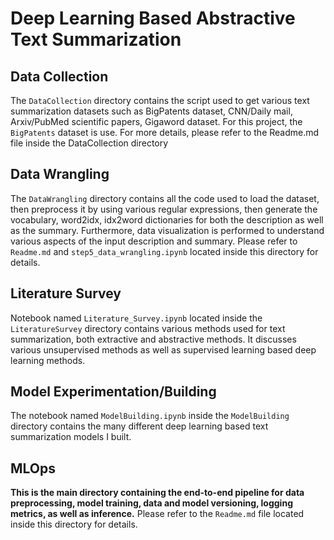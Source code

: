 # Deep Learning Based Abstractive Text Summarization

## Data Collection
The `DataCollection` directory contains the script used to get various text summarization datasets such as BigPatents dataset, CNN/Daily mail, Arxiv/PubMed scientific papers, Gigaword dataset. For this project, the `BigPatents` dataset is use. For more details, please refer to the Readme.md file inside the DataCollection directory

## Data Wrangling
The `DataWrangling` directory contains all the code used to load the dataset, then preprocess it by using various regular expressions, then generate the vocabulary, word2idx, idx2word dictionaries for both the description as well as the summary. Furthermore, data visualization is performed to understand various aspects of the input description and summary. Please refer to `Readme.md` and `step5_data_wrangling.ipynb` located inside this directory for details. 

## Literature Survey
Notebook named `Literature_Survey.ipynb` located inside the `LiteratureSurvey` directory contains various methods used for text summarization, both extractive and abstractive methods. It discusses various unsupervised methods as well as supervised learning based deep learning methods.

## Model Experimentation/Building
The notebook named `ModelBuilding.ipynb` inside the `ModelBuilding` directory contains the many different deep learning based text summarization models I built.

## MLOps
**This is the main directory containing the end-to-end pipeline for data preprocessing, model training, data and model versioning, logging metrics, as well as inference.** Please refer to the `Readme.md` file located inside this directory for details.
